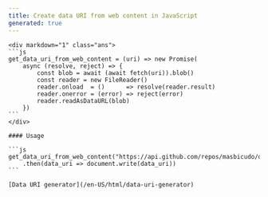 ```yaml
---
title: Create data URI from web content in JavaScript
generated: true
---
```


    <div markdown="1" class="ans">
    ```js
    get_data_uri_from_web_content = (uri) => new Promise(
        async (resolve, reject) => {
            const blob = await (await fetch(uri)).blob()
            const reader = new FileReader()
            reader.onload  = ()      => resolve(reader.result)
            reader.onerror = (error) => reject(error)
            reader.readAsDataURL(blob)
        })
    ```
    </div>

    #### Usage

    ```js
    get_data_uri_from_web_content("https://api.github.com/repos/masbicudo/oqueeh")
	    .then(data_uri => document.write(data_uri))
    ```

    [Data URI generator](/en-US/html/data-uri-generator)
